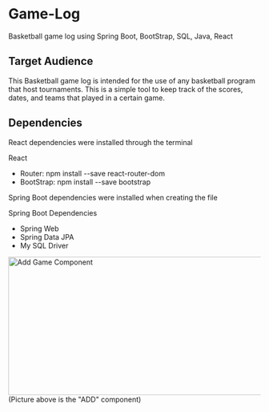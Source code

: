 # Game-Log
Basketball game log using Spring Boot, BootStrap, SQL, Java, React 

<h2>Target Audience</h2>
This Basketball game log is intended for the use of any basketball program that host tournaments. This is a simple tool to keep track of the scores, dates, and teams that played in a certain game. 

<h2>Dependencies</h2>
<p>React dependencies were installed through the terminal</p>
<label>React</label>
<ul>
  <li>Router: npm install --save react-router-dom</li>
  <li>BootStrap: npm install --save bootstrap</li>
</ul>
<p>Spring Boot dependencies were installed when creating the file</p>
<label>Spring Boot Dependencies</label>
<ul>
  <li>Spring Web</li>
  <li>Spring Data JPA</li>
  <li>My SQL Driver</li>
</ul>

<img src="https://live.staticflickr.com/65535/51282977971_d86a5a4022_z.jpg" width="640" height="276" alt="Add Game Component">
<caption>(Picture above is the "ADD" component)</caption>

